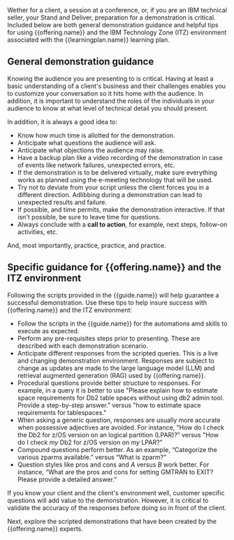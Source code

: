 Wether for a client, a session at a conference, or, if you are an IBM technical seller, your Stand and Deliver, preparation for a demonstration is critical. Included below are both general demonstration guidance and helpful tips for using {{offering.name}} and the IBM Technology Zone (ITZ) environment associated with the {{learningplan.name}} learning plan.

## General demonstration guidance
Knowing the audience you are presenting to is critical. Having at least a basic understanding of a client's business and their challenges enables you to customize your conversation so it hits home with the audience. In addition, it is important to understand the roles of the individuals in your audience to know at what level of technical detail you should present.

In addition, it is always a good idea to:

- Know how much time is allotted for the demonstration.
- Anticipate what questions the audience will ask.
- Anticipate what objections the audience may raise.
- Have a backup plan like a video recording of the demonstration in case of events like network failures, unexpected errors, etc.
- If the demonstration is to be delivered virtually, make sure everything works as planned using the e-meeting technology that will be used.
- Try not to deviate from your script unless the client forces you in a different direction. Adlibbing during a demonstration can lead to unexpected results and failure.
- If possible, and time permits, make the demonstration interactive. If that isn't possible, be sure to leave time for questions.
- Always conclude with a **call to action**, for example, next steps, follow-on activities, etc.

And, most importantly, practice, practice, and practice.

## Specific guidance for {{offering.name}} and the ITZ environment
Following the scripts provided in the {{guide.name}} will help guarantee a successful demonstration. Use these tips to help insure success with {{offering.name}} and the ITZ environment:

- Follow the scripts in the {{guide.name}} for the automations amd skills to execute as expected.
- Perform any pre-requisites steps prior to presenting. These are described with each demonstration scenario.
- Anticipate different responses from the scripted queries. This is a live and changing demonstration environment. Responses are subject to change as updates are made to the large language model (LLM) and retrieval augmented generation (RAG) used by {{offering.name}}.
- Procedural questions provide better structure to responses. For example, in a query it is better to use "Please explain how to estimate space requirements for Db2 table spaces without using db2 admin tool. Provide a step-by-step answer.” versus "how to estimate space requirements for tablespaces."
- When asking a generic question, responses are usually more accurate when possessive adjectives are avoided. For instance, "How do I check the Db2 for z/OS version on an logical partition (LPAR)?” versus "How do I check *my* Db2 for z/OS version on *my* LPAR?”
- Compound questions perform better. As an example, “Categorize the various zparms available.” versus “What is zparm?”
- Question styles like pros and cons and *A* versus *B* work better. For instance, “What are the pros and cons for setting GMTRAN to EXIT? Please provide a detailed answer.”

If you know your client and the client's environment well, customer specific questions will add value to the demonstration. However, it is critical to validate the accuracy of the responses before doing so in front of the client.

Next, explore the scripted demonstrations that have been created by the {{offering.name}} experts.
